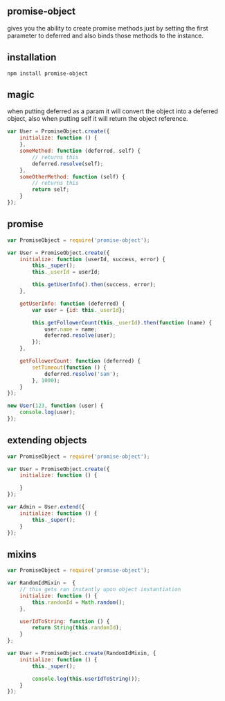 ## promise-object
gives you the ability to create promise methods just by setting the first parameter to deferred and also binds those methods to the instance.

## installation
	npm install promise-object

## magic

when putting deferred as a param it will convert the object into a deferred object, also when putting self it will return the object reference.

```javascript
var User = PromiseObject.create({
	initialize: function () {
	},
	someMethod: function (deferred, self) {
		// returns this
		deferred.resolve(self);
	},
	someOtherMethod: function (self) {
		// returns this
		return self;
	}
});
```

## promise

```javascript
var PromiseObject = require('promise-object');

var User = PromiseObject.create({
	initialize: function (userId, success, error) {
		this._super();
		this._userId = userId;

		this.getUserInfo().then(success, error);
	},

	getUserInfo: function (deferred) {
		var user = {id: this._userId};

		this.getFollowerCount(this._userId).then(function (name) {
			user.name = name;
			deferred.resolve(user);
		});
	},

	getFollowerCount: function (deferred) {
		setTimeout(function () {
			deferred.resolve('sam');
		}, 1000);
	}
});

new User(123, function (user) {
	console.log(user);
});
```

## extending objects
```javascript
var PromiseObject = require('promise-object');

var User = PromiseObject.create({
	initialize: function () {

	}
});

var Admin = User.extend({
	initialize: function () {
		this._super();
	}
});
```

## mixins
```javascript
var PromiseObject = require('promise-object');

var RandomIdMixin =  {
	// this gets ran instantly upon object instantiation
	initialize: function () {
		this.randomId = Math.random();
	},

	userIdToString: function () {
		return String(this.randomId);
	}
};

var User = PromiseObject.create(RandomIdMixin, {
	initialize: function () {
		this._super();

		console.log(this.userIdToString());
	}
});
```